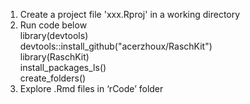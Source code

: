1.	Create a project file 'xxx.Rproj' in a working directory
2.	Run code below\
library(devtools)\
devtools::install_github("acerzhoux/RaschKit")\
library(RaschKit)\
install_packages_ls()\
create_folders()
3.	Explore .Rmd files in ‘rCode’ folder
